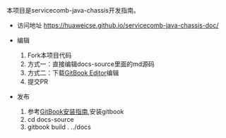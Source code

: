 本项目是servicecomb-java-chassis开发指南。

* 访问地址
  https://huaweicse.github.io/servicecomb-java-chassis-doc/

* 编辑
  1. Fork本项目代码
  2. 方式一：直接编辑docs-source里面的md源码
  3. 方式二：下载[GitBook Editor](https://legacy.gitbook.com/editor)编辑
  4. 提交PR

* 发布
  1. 参考[GitBook安装指南](https://github.com/GitbookIO/gitbook/blob/master/docs/setup.md),安装gitbook
  2. cd docs-source
  3. gitbook build . ../docs

